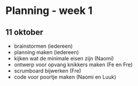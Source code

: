 # Planning - week 1
## 11 oktober
- brainstormen (iedereen)
- planning maken (iedereen)
- kijken wat de minimale eisen zijn (Naomi)
- ontwerp voor opvang knikkers maken (Fe en Fre)
- scrumboard bijwerken (Fre)
- code voor poortje maken (Naomi en Luuk)
